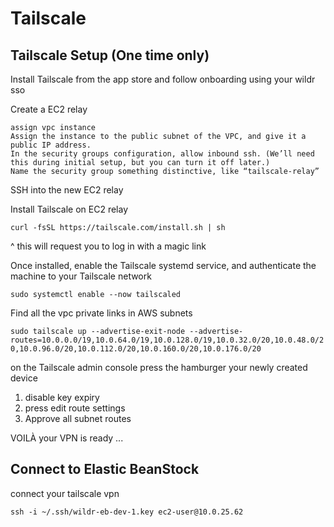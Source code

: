 # Tailscale

## Tailscale Setup (One time only)

Install Tailscale from the app store and follow onboarding using your wildr sso

Create a EC2 relay

    assign vpc instance 
    Assign the instance to the public subnet of the VPC, and give it a public IP address.
    In the security groups configuration, allow inbound ssh. (We’ll need this during initial setup, but you can turn it off later.)
    Name the security group something distinctive, like “tailscale-relay”

SSH into the new EC2 relay 

Install Tailscale on EC2 relay 

`curl -fsSL https://tailscale.com/install.sh | sh`

^ this will request you to log in with a magic link

Once installed, enable the Tailscale systemd service, and authenticate the machine to your Tailscale network

`sudo systemctl enable --now tailscaled`

Find all the vpc private links in AWS subnets

`sudo tailscale up --advertise-exit-node --advertise-routes=10.0.0.0/19,10.0.64.0/19,10.0.128.0/19,10.0.32.0/20,10.0.48.0/20,10.0.96.0/20,10.0.112.0/20,10.0.160.0/20,10.0.176.0/20`

on the Tailscale admin console press the hamburger your newly created device 

1. disable key expiry
2. press edit route settings
3. Approve all subnet routes 

VOILÀ your VPN is ready
...

## Connect to Elastic BeanStock

connect your tailscale vpn 

`ssh -i ~/.ssh/wildr-eb-dev-1.key ec2-user@10.0.25.62`
